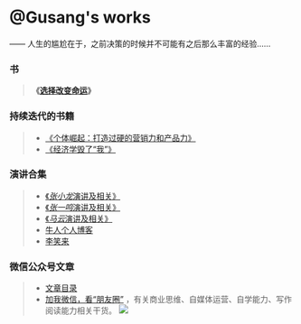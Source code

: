 # @Gusang's works

—— 人生的尴尬在于，之前决策的时候并不可能有之后那么丰富的经验……

### 书

> **《[选择改变命运](/fate/)》**

### 持续迭代的书籍
> * [《个体崛起：打造过硬的营销力和产品力》](/marketing/marketing.md)
> * [《经济学毁了“我”》](/article/economics.md)

### 演讲合集
> *  [《*张小龙*演讲及相关》](/speech/zhangxiaolong.md)
> * [《*张一鸣*演讲及相关》](/speech/zhangyiming.md)
> *  [《*马云*演讲及相关》](/speech/mayun.md)
> *  [牛人个人博客](/speech/dalao.md)
> *  [李笑来](/speech/xiaolai.md)

### 微信公众号文章
> * [文章目录](/article/wechat/contents.md)
> * [加我微信，看“朋友圈”](https://work.weixin.qq.com/ca/cawcdec41bebc5b089) ，有关商业思维、自媒体运营、自学能力、写作阅读能力相关干货。
![](wechat-channel.png)
